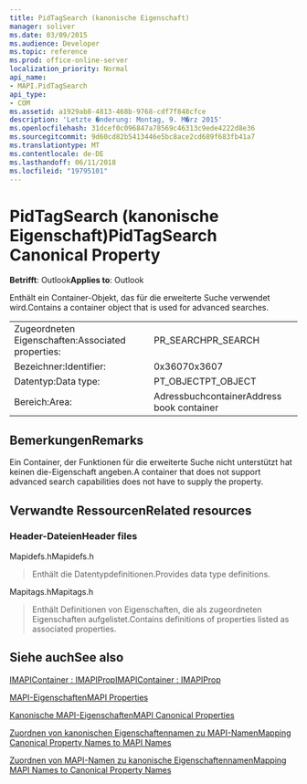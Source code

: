 ```yaml
---
title: PidTagSearch (kanonische Eigenschaft)
manager: soliver
ms.date: 03/09/2015
ms.audience: Developer
ms.topic: reference
ms.prod: office-online-server
localization_priority: Normal
api_name:
- MAPI.PidTagSearch
api_type:
- COM
ms.assetid: a1929ab8-4813-468b-9768-cdf7f848cfce
description: 'Letzte �nderung: Montag, 9. M�rz 2015'
ms.openlocfilehash: 31dcef0c096847a78569c46313c9ede4222d8e36
ms.sourcegitcommit: 9d60cd82b5413446e5bc8ace2cd689f683fb41a7
ms.translationtype: MT
ms.contentlocale: de-DE
ms.lasthandoff: 06/11/2018
ms.locfileid: "19795101"
---
```

# <a name="pidtagsearch-canonical-property"></a><span data-ttu-id="3b4f0-103">PidTagSearch (kanonische Eigenschaft)</span><span class="sxs-lookup"><span data-stu-id="3b4f0-103">PidTagSearch Canonical Property</span></span>

  
  
<span data-ttu-id="3b4f0-104">**Betrifft**: Outlook</span><span class="sxs-lookup"><span data-stu-id="3b4f0-104">**Applies to**: Outlook</span></span> 
  
<span data-ttu-id="3b4f0-105">Enthält ein Container-Objekt, das für die erweiterte Suche verwendet wird.</span><span class="sxs-lookup"><span data-stu-id="3b4f0-105">Contains a container object that is used for advanced searches.</span></span>
  
|||
|:-----|:-----|
|<span data-ttu-id="3b4f0-106">Zugeordneten Eigenschaften:</span><span class="sxs-lookup"><span data-stu-id="3b4f0-106">Associated properties:</span></span>  <br/> |<span data-ttu-id="3b4f0-107">PR_SEARCH</span><span class="sxs-lookup"><span data-stu-id="3b4f0-107">PR_SEARCH</span></span>  <br/> |
|<span data-ttu-id="3b4f0-108">Bezeichner:</span><span class="sxs-lookup"><span data-stu-id="3b4f0-108">Identifier:</span></span>  <br/> |<span data-ttu-id="3b4f0-109">0x3607</span><span class="sxs-lookup"><span data-stu-id="3b4f0-109">0x3607</span></span>  <br/> |
|<span data-ttu-id="3b4f0-110">Datentyp:</span><span class="sxs-lookup"><span data-stu-id="3b4f0-110">Data type:</span></span>  <br/> |<span data-ttu-id="3b4f0-111">PT_OBJECT</span><span class="sxs-lookup"><span data-stu-id="3b4f0-111">PT_OBJECT</span></span>  <br/> |
|<span data-ttu-id="3b4f0-112">Bereich:</span><span class="sxs-lookup"><span data-stu-id="3b4f0-112">Area:</span></span>  <br/> |<span data-ttu-id="3b4f0-113">Adressbuchcontainer</span><span class="sxs-lookup"><span data-stu-id="3b4f0-113">Address book container</span></span>  <br/> |
   
## <a name="remarks"></a><span data-ttu-id="3b4f0-114">Bemerkungen</span><span class="sxs-lookup"><span data-stu-id="3b4f0-114">Remarks</span></span>

<span data-ttu-id="3b4f0-115">Ein Container, der Funktionen für die erweiterte Suche nicht unterstützt hat keinen die-Eigenschaft angeben.</span><span class="sxs-lookup"><span data-stu-id="3b4f0-115">A container that does not support advanced search capabilities does not have to supply the property.</span></span>
  
## <a name="related-resources"></a><span data-ttu-id="3b4f0-116">Verwandte Ressourcen</span><span class="sxs-lookup"><span data-stu-id="3b4f0-116">Related resources</span></span>

### <a name="header-files"></a><span data-ttu-id="3b4f0-117">Header-Dateien</span><span class="sxs-lookup"><span data-stu-id="3b4f0-117">Header files</span></span>

<span data-ttu-id="3b4f0-118">Mapidefs.h</span><span class="sxs-lookup"><span data-stu-id="3b4f0-118">Mapidefs.h</span></span>
  
> <span data-ttu-id="3b4f0-119">Enthält die Datentypdefinitionen.</span><span class="sxs-lookup"><span data-stu-id="3b4f0-119">Provides data type definitions.</span></span>
    
<span data-ttu-id="3b4f0-120">Mapitags.h</span><span class="sxs-lookup"><span data-stu-id="3b4f0-120">Mapitags.h</span></span>
  
> <span data-ttu-id="3b4f0-121">Enthält Definitionen von Eigenschaften, die als zugeordneten Eigenschaften aufgelistet.</span><span class="sxs-lookup"><span data-stu-id="3b4f0-121">Contains definitions of properties listed as associated properties.</span></span>
    
## <a name="see-also"></a><span data-ttu-id="3b4f0-122">Siehe auch</span><span class="sxs-lookup"><span data-stu-id="3b4f0-122">See also</span></span>



[<span data-ttu-id="3b4f0-123">IMAPIContainer : IMAPIProp</span><span class="sxs-lookup"><span data-stu-id="3b4f0-123">IMAPIContainer : IMAPIProp</span></span>](imapicontainerimapiprop.md)


[<span data-ttu-id="3b4f0-124">MAPI-Eigenschaften</span><span class="sxs-lookup"><span data-stu-id="3b4f0-124">MAPI Properties</span></span>](mapi-properties.md)
  
[<span data-ttu-id="3b4f0-125">Kanonische MAPI-Eigenschaften</span><span class="sxs-lookup"><span data-stu-id="3b4f0-125">MAPI Canonical Properties</span></span>](mapi-canonical-properties.md)
  
[<span data-ttu-id="3b4f0-126">Zuordnen von kanonischen Eigenschaftennamen zu MAPI-Namen</span><span class="sxs-lookup"><span data-stu-id="3b4f0-126">Mapping Canonical Property Names to MAPI Names</span></span>](mapping-canonical-property-names-to-mapi-names.md)
  
[<span data-ttu-id="3b4f0-127">Zuordnen von MAPI-Namen zu kanonische Eigenschaftennamen</span><span class="sxs-lookup"><span data-stu-id="3b4f0-127">Mapping MAPI Names to Canonical Property Names</span></span>](mapping-mapi-names-to-canonical-property-names.md)


